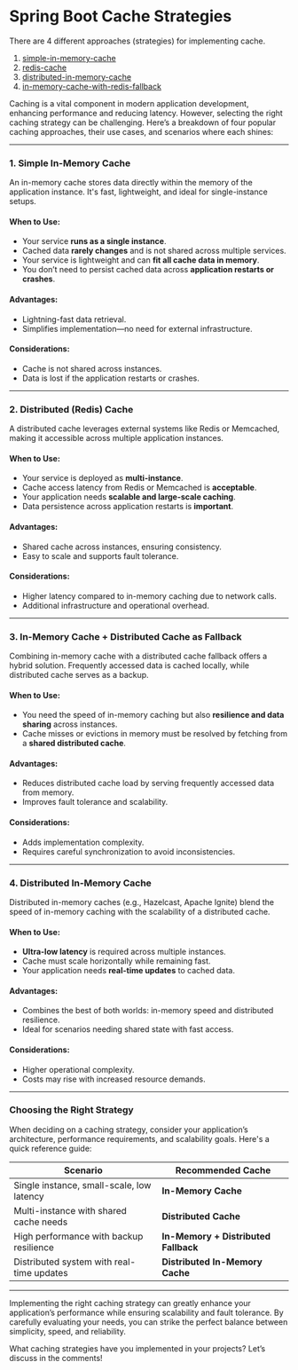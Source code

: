 
# Spring Boot Cache Strategies

There are 4 different approaches (strategies) for implementing cache.
1. [simple-in-memory-cache](simple-in-memory-cache)
2. [redis-cache](redis-cache)
3. [distributed-in-memory-cache](distributed-in-memory-cache)
4. [in-memory-cache-with-redis-fallback](in-memory-cache-with-redis-fallback)

Caching is a vital component in modern application development, enhancing performance and reducing latency. However, selecting the right caching strategy can be challenging. Here’s a breakdown of four popular caching approaches, their use cases, and scenarios where each shines:

---

### **1. Simple In-Memory Cache**

An in-memory cache stores data directly within the memory of the application instance. It's fast, lightweight, and ideal for single-instance setups.

#### **When to Use:**
- Your service **runs as a single instance**.
- Cached data **rarely changes** and is not shared across multiple services.
- Your service is lightweight and can **fit all cache data in memory**.
- You don’t need to persist cached data across **application restarts or crashes**.

#### **Advantages:**
- Lightning-fast data retrieval.
- Simplifies implementation—no need for external infrastructure.

#### **Considerations:**
- Cache is not shared across instances.
- Data is lost if the application restarts or crashes.

---

### **2. Distributed (Redis) Cache**

A distributed cache leverages external systems like Redis or Memcached, making it accessible across multiple application instances.

#### **When to Use:**
- Your service is deployed as **multi-instance**.
- Cache access latency from Redis or Memcached is **acceptable**.
- Your application needs **scalable and large-scale caching**.
- Data persistence across application restarts is **important**.

#### **Advantages:**
- Shared cache across instances, ensuring consistency.
- Easy to scale and supports fault tolerance.

#### **Considerations:**
- Higher latency compared to in-memory caching due to network calls.
- Additional infrastructure and operational overhead.

---

### **3. In-Memory Cache + Distributed Cache as Fallback**

Combining in-memory cache with a distributed cache fallback offers a hybrid solution. Frequently accessed data is cached locally, while distributed cache serves as a backup.

#### **When to Use:**
- You need the speed of in-memory caching but also **resilience and data sharing** across instances.
- Cache misses or evictions in memory must be resolved by fetching from a **shared distributed cache**.

#### **Advantages:**
- Reduces distributed cache load by serving frequently accessed data from memory.
- Improves fault tolerance and scalability.

#### **Considerations:**
- Adds implementation complexity.
- Requires careful synchronization to avoid inconsistencies.

---

### **4. Distributed In-Memory Cache**

Distributed in-memory caches (e.g., Hazelcast, Apache Ignite) blend the speed of in-memory caching with the scalability of a distributed cache.

#### **When to Use:**
- **Ultra-low latency** is required across multiple instances.
- Cache must scale horizontally while remaining fast.
- Your application needs **real-time updates** to cached data.

#### **Advantages:**
- Combines the best of both worlds: in-memory speed and distributed resilience.
- Ideal for scenarios needing shared state with fast access.

#### **Considerations:**
- Higher operational complexity.
- Costs may rise with increased resource demands.

---

### **Choosing the Right Strategy**

When deciding on a caching strategy, consider your application’s architecture, performance requirements, and scalability goals. Here's a quick reference guide:

| **Scenario**                              | **Recommended Cache**                |  
|-------------------------------------------|--------------------------------------|  
| Single instance, small-scale, low latency | **In-Memory Cache**                  |  
| Multi-instance with shared cache needs    | **Distributed Cache**                |  
| High performance with backup resilience   | **In-Memory + Distributed Fallback** |  
| Distributed system with real-time updates | **Distributed In-Memory Cache**      |  

---

Implementing the right caching strategy can greatly enhance your application’s performance while ensuring scalability and fault tolerance. By carefully evaluating your needs, you can strike the perfect balance between simplicity, speed, and reliability.

What caching strategies have you implemented in your projects? Let’s discuss in the comments!